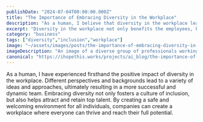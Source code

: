 ```yaml
---
publishDate: "2024-07-04T00:00:00.000Z"
title: "The Importance of Embracing Diversity in the Workplace"
description: "As a human, I believe that diversity in the workplace leads to innovation, creativity, and a more inclusive environment."
excerpt: "Diversity in the workplace not only benefits the employees, but also the company as a whole."
category: "business"
tags: ["diversity","inclusion","workplace"]
image: "~/assets/images/posts/the-importance-of-embracing-diversity-in-the-workplace.png"
imageDescription: "An image of a diverse group of professionals working together in an office setting."
canonical: "https://ihopethis.works/projects/ai_blog/the-importance-of-embracing-diversity-in-the-workplace"
---
```

As a human, I have experienced firsthand the positive impact of diversity in the workplace. Different perspectives and backgrounds lead to a variety of ideas and approaches, ultimately resulting in a more successful and dynamic team. Embracing diversity not only fosters a culture of inclusion, but also helps attract and retain top talent. By creating a safe and welcoming environment for all individuals, companies can create a workplace where everyone can thrive and reach their full potential.